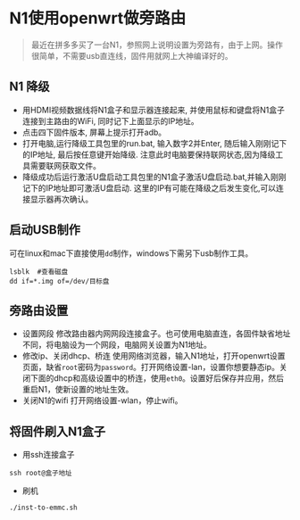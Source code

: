 # N1使用openwrt做旁路由

> 最近在拼多多买了一台N1，参照网上说明设置为旁路有，由于上网。操作很简单，不需要usb直连线，固件用就网上大神编译好的。
## N1 降级
- 用HDMI视频数据线将N1盒子和显示器连接起来, 并使用鼠标和键盘将N1盒子连接到主路由的WiFi, 同时记下上面显示的IP地址。
- 点击四下固件版本, 屏幕上提示打开adb。
- 打开电脑,运行降级工具包里的run.bat, 输入数字2并Enter, 随后输入刚刚记下的IP地址, 最后按任意键开始降级. 注意此时电脑要保持联网状态,因为降级工具需要联网获取文件。
- 降级成功后运行激活U盘启动工具包里的N1盒子激活U盘启动.bat,并输入刚刚记下的IP地址即可激活U盘启动. 这里的IP有可能在降级之后发生变化,可以连接显示器再次确认。
## 启动USB制作
可在linux和mac下直接使用`dd`制作，windows下需另下usb制作工具。
```
lsblk  #查看磁盘
dd if=*.img of=/dev/目标盘
```
## 旁路由设置
- 设置网段
修改路由器内网网段连接盒子。也可使用电脑直连，各固件缺省地址不同，将电脑设为一个网段，电脑网关设置为N1地址。
- 修改ip、关闭dhcp、桥连
使用网络浏览器，输入N1地址，打开openwrt设置页面，缺省`root`密码为`password`。打开网络设置-lan，设置你想要静态ip。关闭下面的dhcp和高级设置中的桥连，使用`eth0`。设置好后保存并应用，然后重启N1，使新设置的地址生效。
- 关闭N1的wifi
打开网络设置-wlan，停止wifi。
## 将固件刷入N1盒子
- 用ssh连接盒子
```
ssh root@盒子地址
```
- 刷机
```
./inst-to-emmc.sh
```


